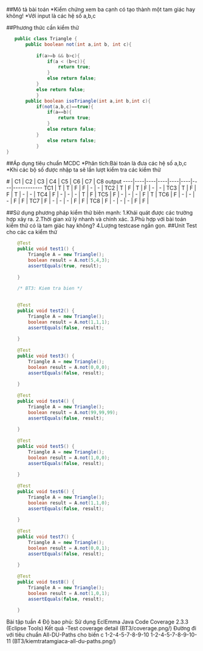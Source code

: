 ﻿##Mô tả bài toán
	*Kiểm chứng xem ba cạnh có tạo thành một tam giác hay không!
	*Với input là các hệ số a,b,c

##Phương thức cần kiểm thử
 ```java
	public class Triangle {
		public boolean not(int a,int b, int c){
			
			if(a>=b && b>c){
				if(a < (b+c)){
					return true;
				}
				else return false;
			}
			else return false;
			}
		public boolean isoTriangle(int a,int b,int c){
			if(not(a,b,c)==true){
				if(a==b){
					return true;
				}
				else return false;
			}
				else return false;
			}
}

```

##Áp dụng tiêu chuẩn MCDC
    *Phân tích:Bài toán là đưa các hệ số a,b,c
    *Khi các bộ số được nhập ta sẽ lần lượt kiểm tra các kiểm thử

\#  | C1 | C2 | C3 | C4 | C5 | C6 | C7 | C8 output
----|----|----|----|----|----|----|------------
TC1 | T  | T  | F  | F  | -  | -  | 
TC2 | T  | F  | T  | F  | -  | -  |
TC3 | T  | F  | F  | T  | -  | -  | 
TC4 | F  | -  | -  | -  | T  | F  | 
TC5 | F  | -  | -  | -  | F  | T  | 
TC6 | F  | -  | -  | -  | F  | F  | 
TC7 | F  | -  | -  | -  | F  | F  | 
TC8 | F  | -  | -  | -  | F  | F  | 
	
##Sử dụng phương pháp kiểm thử biên mạnh:
	1.Khái quát được các trường hợp xảy ra.
	2.Thời gian xử lý nhanh và chính xác.
	3.Phù hợp với bài toán kiểm thử có là tam giác hay không?
	4.Lượng testcase ngắn gọn.
##Unit Test cho các ca kiểm thử
```java
	@Test
	public void test1() {
		Triangle A = new Triangle();
		boolean result = A.not(5,4,3);
		assertEquals(true, result);
		
	}
	
	/* BT3: Kiem tra bien */

	
	@Test
	public void test2() {
		Triangle A = new Triangle();
		boolean result = A.not(1,1,1);
		assertEquals(false, result);
		
	}
	
	@Test
	public void test3() {
		Triangle A = new Triangle();
		boolean result = A.not(0,0,0);
		assertEquals(false, result);
		
	}
	
	@Test
	public void test4() {
		Triangle A = new Triangle();
		boolean result = A.not(99,99,99);
		assertEquals(false, result);
		
	}
	
	@Test
	public void test5() {
		Triangle A = new Triangle();
		boolean result = A.not(1,0,0);
		assertEquals(false, result);
		
	}
	
	@Test
	public void test6() {
		Triangle A = new Triangle();
		boolean result = A.not(1,1,0);
		assertEquals(false, result);
		
	}
	
	@Test
	public void test7() {
		Triangle A = new Triangle();
		boolean result = A.not(0,0,1);
		assertEquals(false, result);
		
	}
	
	@Test
	public void test8() {
		Triangle A = new Triangle();
		boolean result = A.not(1,0,1);
		assertEquals(false, result);
		
	}
```

Bài tập tuần 4
	Độ bao phủ: Sử dụng EclEmma Java Code Coverage 2.3.3 (Eclipse Tools)
	Kết quả
		-Test coverage detail (BT3/coverage.png/)
 Đường đi với tiêu chuẩn All-DU-Paths cho biến c
1-2-4-5-7-8-9-10
1-2-4-5-7-8-9-10-11
(BT3/kiemtratamgiaca-all-du-paths.png/)